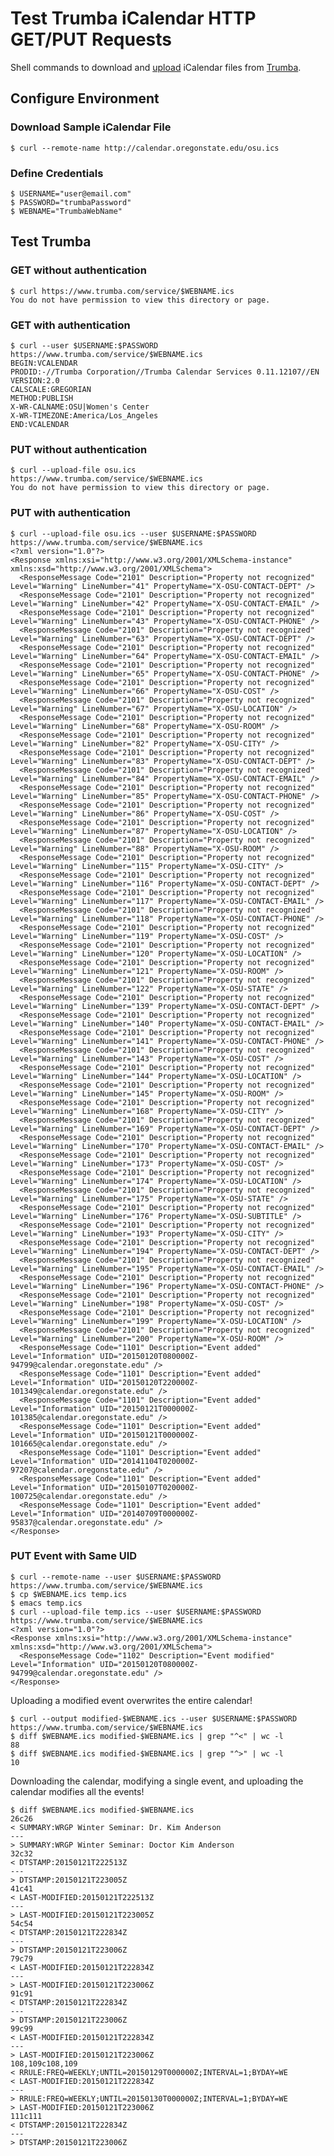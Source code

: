 # Test Trumba iCalendar  HTTP GET/PUT Requests

Shell commands to download and [upload](http://www.trumba.com/help/api/icsimport.aspx) iCalendar files from [Trumba](http://www.trumba.com).


## Configure Environment

### Download Sample iCalendar File

    $ curl --remote-name http://calendar.oregonstate.edu/osu.ics

### Define Credentials

    $ USERNAME="user@email.com"
    $ PASSWORD="trumbaPassword"
    $ WEBNAME="TrumbaWebName"


## Test Trumba

### GET without authentication

    $ curl https://www.trumba.com/service/$WEBNAME.ics
    You do not have permission to view this directory or page.

### GET with authentication

    $ curl --user $USERNAME:$PASSWORD https://www.trumba.com/service/$WEBNAME.ics
    BEGIN:VCALENDAR
    PRODID:-//Trumba Corporation//Trumba Calendar Services 0.11.12107//EN
    VERSION:2.0
    CALSCALE:GREGORIAN
    METHOD:PUBLISH
    X-WR-CALNAME:OSU|Women's Center
    X-WR-TIMEZONE:America/Los_Angeles
    END:VCALENDAR

### PUT without authentication

    $ curl --upload-file osu.ics https://www.trumba.com/service/$WEBNAME.ics
    You do not have permission to view this directory or page.

### PUT with authentication

    $ curl --upload-file osu.ics --user $USERNAME:$PASSWORD https://www.trumba.com/service/$WEBNAME.ics
    <?xml version="1.0"?>
    <Response xmlns:xsi="http://www.w3.org/2001/XMLSchema-instance" xmlns:xsd="http://www.w3.org/2001/XMLSchema">
      <ResponseMessage Code="2101" Description="Property not recognized" Level="Warning" LineNumber="41" PropertyName="X-OSU-CONTACT-DEPT" />
      <ResponseMessage Code="2101" Description="Property not recognized" Level="Warning" LineNumber="42" PropertyName="X-OSU-CONTACT-EMAIL" />
      <ResponseMessage Code="2101" Description="Property not recognized" Level="Warning" LineNumber="43" PropertyName="X-OSU-CONTACT-PHONE" />
      <ResponseMessage Code="2101" Description="Property not recognized" Level="Warning" LineNumber="63" PropertyName="X-OSU-CONTACT-DEPT" />
      <ResponseMessage Code="2101" Description="Property not recognized" Level="Warning" LineNumber="64" PropertyName="X-OSU-CONTACT-EMAIL" />
      <ResponseMessage Code="2101" Description="Property not recognized" Level="Warning" LineNumber="65" PropertyName="X-OSU-CONTACT-PHONE" />
      <ResponseMessage Code="2101" Description="Property not recognized" Level="Warning" LineNumber="66" PropertyName="X-OSU-COST" />
      <ResponseMessage Code="2101" Description="Property not recognized" Level="Warning" LineNumber="67" PropertyName="X-OSU-LOCATION" />
      <ResponseMessage Code="2101" Description="Property not recognized" Level="Warning" LineNumber="68" PropertyName="X-OSU-ROOM" />
      <ResponseMessage Code="2101" Description="Property not recognized" Level="Warning" LineNumber="82" PropertyName="X-OSU-CITY" />
      <ResponseMessage Code="2101" Description="Property not recognized" Level="Warning" LineNumber="83" PropertyName="X-OSU-CONTACT-DEPT" />
      <ResponseMessage Code="2101" Description="Property not recognized" Level="Warning" LineNumber="84" PropertyName="X-OSU-CONTACT-EMAIL" />
      <ResponseMessage Code="2101" Description="Property not recognized" Level="Warning" LineNumber="85" PropertyName="X-OSU-CONTACT-PHONE" />
      <ResponseMessage Code="2101" Description="Property not recognized" Level="Warning" LineNumber="86" PropertyName="X-OSU-COST" />
      <ResponseMessage Code="2101" Description="Property not recognized" Level="Warning" LineNumber="87" PropertyName="X-OSU-LOCATION" />
      <ResponseMessage Code="2101" Description="Property not recognized" Level="Warning" LineNumber="88" PropertyName="X-OSU-ROOM" />
      <ResponseMessage Code="2101" Description="Property not recognized" Level="Warning" LineNumber="115" PropertyName="X-OSU-CITY" />
      <ResponseMessage Code="2101" Description="Property not recognized" Level="Warning" LineNumber="116" PropertyName="X-OSU-CONTACT-DEPT" />
      <ResponseMessage Code="2101" Description="Property not recognized" Level="Warning" LineNumber="117" PropertyName="X-OSU-CONTACT-EMAIL" />
      <ResponseMessage Code="2101" Description="Property not recognized" Level="Warning" LineNumber="118" PropertyName="X-OSU-CONTACT-PHONE" />
      <ResponseMessage Code="2101" Description="Property not recognized" Level="Warning" LineNumber="119" PropertyName="X-OSU-COST" />
      <ResponseMessage Code="2101" Description="Property not recognized" Level="Warning" LineNumber="120" PropertyName="X-OSU-LOCATION" />
      <ResponseMessage Code="2101" Description="Property not recognized" Level="Warning" LineNumber="121" PropertyName="X-OSU-ROOM" />
      <ResponseMessage Code="2101" Description="Property not recognized" Level="Warning" LineNumber="122" PropertyName="X-OSU-STATE" />
      <ResponseMessage Code="2101" Description="Property not recognized" Level="Warning" LineNumber="139" PropertyName="X-OSU-CONTACT-DEPT" />
      <ResponseMessage Code="2101" Description="Property not recognized" Level="Warning" LineNumber="140" PropertyName="X-OSU-CONTACT-EMAIL" />
      <ResponseMessage Code="2101" Description="Property not recognized" Level="Warning" LineNumber="141" PropertyName="X-OSU-CONTACT-PHONE" />
      <ResponseMessage Code="2101" Description="Property not recognized" Level="Warning" LineNumber="143" PropertyName="X-OSU-COST" />
      <ResponseMessage Code="2101" Description="Property not recognized" Level="Warning" LineNumber="144" PropertyName="X-OSU-LOCATION" />
      <ResponseMessage Code="2101" Description="Property not recognized" Level="Warning" LineNumber="145" PropertyName="X-OSU-ROOM" />
      <ResponseMessage Code="2101" Description="Property not recognized" Level="Warning" LineNumber="168" PropertyName="X-OSU-CITY" />
      <ResponseMessage Code="2101" Description="Property not recognized" Level="Warning" LineNumber="169" PropertyName="X-OSU-CONTACT-DEPT" />
      <ResponseMessage Code="2101" Description="Property not recognized" Level="Warning" LineNumber="170" PropertyName="X-OSU-CONTACT-EMAIL" />
      <ResponseMessage Code="2101" Description="Property not recognized" Level="Warning" LineNumber="173" PropertyName="X-OSU-COST" />
      <ResponseMessage Code="2101" Description="Property not recognized" Level="Warning" LineNumber="174" PropertyName="X-OSU-LOCATION" />
      <ResponseMessage Code="2101" Description="Property not recognized" Level="Warning" LineNumber="175" PropertyName="X-OSU-STATE" />
      <ResponseMessage Code="2101" Description="Property not recognized" Level="Warning" LineNumber="176" PropertyName="X-OSU-SUBTITLE" />
      <ResponseMessage Code="2101" Description="Property not recognized" Level="Warning" LineNumber="193" PropertyName="X-OSU-CITY" />
      <ResponseMessage Code="2101" Description="Property not recognized" Level="Warning" LineNumber="194" PropertyName="X-OSU-CONTACT-DEPT" />
      <ResponseMessage Code="2101" Description="Property not recognized" Level="Warning" LineNumber="195" PropertyName="X-OSU-CONTACT-EMAIL" />
      <ResponseMessage Code="2101" Description="Property not recognized" Level="Warning" LineNumber="196" PropertyName="X-OSU-CONTACT-PHONE" />
      <ResponseMessage Code="2101" Description="Property not recognized" Level="Warning" LineNumber="198" PropertyName="X-OSU-COST" />
      <ResponseMessage Code="2101" Description="Property not recognized" Level="Warning" LineNumber="199" PropertyName="X-OSU-LOCATION" />
      <ResponseMessage Code="2101" Description="Property not recognized" Level="Warning" LineNumber="200" PropertyName="X-OSU-ROOM" />
      <ResponseMessage Code="1101" Description="Event added" Level="Information" UID="20150120T080000Z-94799@calendar.oregonstate.edu" />
      <ResponseMessage Code="1101" Description="Event added" Level="Information" UID="20150120T220000Z-101349@calendar.oregonstate.edu" />
      <ResponseMessage Code="1101" Description="Event added" Level="Information" UID="20150121T000000Z-101385@calendar.oregonstate.edu" />
      <ResponseMessage Code="1101" Description="Event added" Level="Information" UID="20150121T000000Z-101665@calendar.oregonstate.edu" />
      <ResponseMessage Code="1101" Description="Event added" Level="Information" UID="20141104T020000Z-97207@calendar.oregonstate.edu" />
      <ResponseMessage Code="1101" Description="Event added" Level="Information" UID="20150107T020000Z-100725@calendar.oregonstate.edu" />
      <ResponseMessage Code="1101" Description="Event added" Level="Information" UID="20140709T000000Z-95837@calendar.oregonstate.edu" />
    </Response>

### PUT Event with Same UID

    $ curl --remote-name --user $USERNAME:$PASSWORD https://www.trumba.com/service/$WEBNAME.ics
    $ cp $WEBNAME.ics temp.ics
    $ emacs temp.ics
    $ curl --upload-file temp.ics --user $USERNAME:$PASSWORD https://www.trumba.com/service/$WEBNAME.ics
    <?xml version="1.0"?>
    <Response xmlns:xsi="http://www.w3.org/2001/XMLSchema-instance" xmlns:xsd="http://www.w3.org/2001/XMLSchema">
      <ResponseMessage Code="1102" Description="Event modified" Level="Information" UID="20150120T080000Z-94799@calendar.oregonstate.edu" />
    </Response>

Uploading a modified event overwrites the entire calendar!

    $ curl --output modified-$WEBNAME.ics --user $USERNAME:$PASSWORD https://www.trumba.com/service/$WEBNAME.ics
    $ diff $WEBNAME.ics modified-$WEBNAME.ics | grep "^<" | wc -l
    88
    $ diff $WEBNAME.ics modified-$WEBNAME.ics | grep "^>" | wc -l
    10

Downloading the calendar, modifying a single event, and uploading the calendar modifies all the events!

    $ diff $WEBNAME.ics modified-$WEBNAME.ics
    26c26
    < SUMMARY:WRGP Winter Seminar: Dr. Kim Anderson
    ---
    > SUMMARY:WRGP Winter Seminar: Doctor Kim Anderson
    32c32
    < DTSTAMP:20150121T222513Z
    ---
    > DTSTAMP:20150121T223005Z
    41c41
    < LAST-MODIFIED:20150121T222513Z
    ---
    > LAST-MODIFIED:20150121T223005Z
    54c54
    < DTSTAMP:20150121T222834Z
    ---
    > DTSTAMP:20150121T223006Z
    79c79
    < LAST-MODIFIED:20150121T222834Z
    ---
    > LAST-MODIFIED:20150121T223006Z
    91c91
    < DTSTAMP:20150121T222834Z
    ---
    > DTSTAMP:20150121T223006Z
    99c99
    < LAST-MODIFIED:20150121T222834Z
    ---
    > LAST-MODIFIED:20150121T223006Z
    108,109c108,109
    < RRULE:FREQ=WEEKLY;UNTIL=20150129T000000Z;INTERVAL=1;BYDAY=WE
    < LAST-MODIFIED:20150121T222834Z
    ---
    > RRULE:FREQ=WEEKLY;UNTIL=20150130T000000Z;INTERVAL=1;BYDAY=WE
    > LAST-MODIFIED:20150121T223006Z
    111c111
    < DTSTAMP:20150121T222834Z
    ---
    > DTSTAMP:20150121T223006Z
